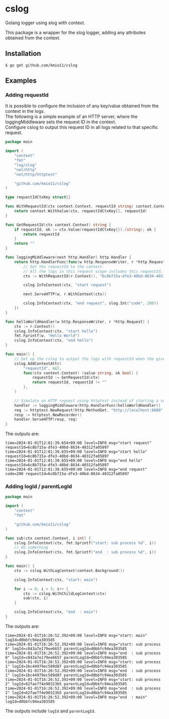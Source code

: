 # cslog

Golang logger using slog with context.

This package is a wrapper for the slog logger, adding any attributes obtained from the context.

## Installation

```
$ go get github.com/kmio11/cslog
```

## Examples

### Adding requestId

It is possible to configure the inclusion of any key/value obtained from the context in the logs.  
The following is a simple example of an HTTP server, where the loggingMiddleware sets the request ID in the context.  
Configure cslog to output this request ID in all logs related to that specific request.

```go
package main

import (
	"context"
	"fmt"
	"log/slog"
	"net/http"
	"net/http/httptest"

	"github.com/kmio11/cslog"
)

type requestIdCtxKey struct{}

func WithRequestId(ctx context.Context, requestId string) context.Context {
	return context.WithValue(ctx, requestIdCtxKey{}, requestId)
}

func GetRequestId(ctx context.Context) string {
	if requestId, ok := ctx.Value(requestIdCtxKey{}).(string); ok {
		return requestId
	}
	return ""
}

func loggingMiddleware(next http.Handler) http.Handler {
	return http.HandlerFunc(func(w http.ResponseWriter, r *http.Request) {
		// Set the requestId to the context.
		// All the logs in this request scope includes this requestId.
		ctx := WithRequestId(r.Context(), "6c8b715a-dfe3-40bd-8634-40312fa05897")

		cslog.InfoContext(ctx, "start request")

		next.ServeHTTP(w, r.WithContext(ctx))

		cslog.InfoContext(ctx, "end request", slog.Int("code", 200))
	})
}

func helloWorldHandler(w http.ResponseWriter, r *http.Request) {
	ctx := r.Context()
	cslog.InfoContext(ctx, "start hello")
	fmt.Fprintf(w, "Hello World")
	cslog.InfoContext(ctx, "end hello")
}

func main() {
	// Set up the cslog to output the logs with requestId when the given context has requestId.
	cslog.AddContextAttr(
		"requestId", nil,
		func(ctx context.Context) (value string, ok bool) {
			requestId := GetRequestId(ctx)
			return requestId, requestId != ""
		},
	)

	// Simulate an HTTP request using httptest instead of starting a server.
	handler := loggingMiddleware(http.HandlerFunc(helloWorldHandler))
	req := httptest.NewRequest(http.MethodGet, "http://localhost:8080", nil)
	resp := httptest.NewRecorder()
	handler.ServeHTTP(resp, req)
}
```

The outputs are:

```
time=2024-01-01T12:01:39.654+09:00 level=INFO msg="start request" requestId=6c8b715a-dfe3-40bd-8634-40312fa05897
time=2024-01-01T12:01:39.655+09:00 level=INFO msg="start hello" requestId=6c8b715a-dfe3-40bd-8634-40312fa05897
time=2024-01-01T12:01:39.655+09:00 level=INFO msg="end hello" requestId=6c8b715a-dfe3-40bd-8634-40312fa05897
time=2024-01-01T12:01:39.655+09:00 level=INFO msg="end request" code=200 requestId=6c8b715a-dfe3-40bd-8634-40312fa05897
```

### Adding logId / parentLogId

```go
package main

import (
	"context"
	"fmt"

	"github.com/kmio11/cslog"
)

func sub(ctx context.Context, i int) {
	cslog.InfoContext(ctx, fmt.Sprintf("start: sub process %d", i))
	// do something
	cslog.InfoContext(ctx, fmt.Sprintf("end  : sub process %d", i))
}

func main() {
	ctx := cslog.WithLogContext(context.Background())

	cslog.InfoContext(ctx, "start: main")

	for i := 0; i < 3; i++ {
		ctx := cslog.WithChildLogContext(ctx)
		sub(ctx, i)
	}

	cslog.InfoContext(ctx, "end  : main")
}
```

The outputs are:

```
time=2024-01-01T16:26:52.392+09:00 level=INFO msg="start: main" logId=d0bbfc94ea303585
time=2024-01-01T16:26:52.392+09:00 level=INFO msg="start: sub process 0" logId=c843a7e179ee6657 parentLogId=d0bbfc94ea303585
time=2024-01-01T16:26:52.392+09:00 level=INFO msg="end  : sub process 0" logId=c843a7e179ee6657 parentLogId=d0bbfc94ea303585
time=2024-01-01T16:26:52.392+09:00 level=INFO msg="start: sub process 1" logId=1bc44979ec589d87 parentLogId=d0bbfc94ea303585
time=2024-01-01T16:26:52.392+09:00 level=INFO msg="end  : sub process 1" logId=1bc44979ec589d87 parentLogId=d0bbfc94ea303585
time=2024-01-01T16:26:52.392+09:00 level=INFO msg="start: sub process 2" logId=62fae7f4e90323b5 parentLogId=d0bbfc94ea303585
time=2024-01-01T16:26:52.392+09:00 level=INFO msg="end  : sub process 2" logId=62fae7f4e90323b5 parentLogId=d0bbfc94ea303585
time=2024-01-01T16:26:52.392+09:00 level=INFO msg="end  : main" logId=d0bbfc94ea303585
```

The outputs include `logId` and `parentLogId`.

